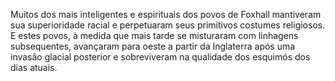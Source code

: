 ﻿Muitos dos mais inteligentes e espirituais dos povos de Foxhall mantiveram sua superioridade racial e perpetuaram seus primitivos costumes religiosos. E estes povos, à medida que mais tarde se misturaram com linhagens subsequentes, avançaram para oeste a partir da Inglaterra após uma invasão glacial posterior e sobreviveram na qualidade dos esquimós dos dias atuais.